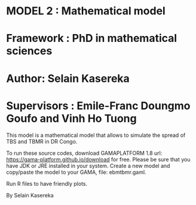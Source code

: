 # MODEL 2 : Mathematical model                                                                #
# Framework : PhD in mathematical sciences                                                    #
# Author: Selain Kasereka                                                                     #
# Supervisors : Emile-Franc Doungmo Goufo and Vinh Ho Tuong                                   #

This model is a mathematical model that allows to simulate the spread of TBS and TBMR in DR Congo.

To run these source codes, download GAMAPLATFORM 1.8 url: https://gama-platform.github.io/download for free. Please be sure that you have JDK or JRE installed in your system. Create a new model and copy/paste the model to your GAMA, file: ebmtbmr.gaml. 

Run R files to have friendly plots.

By Selain Kasereka
